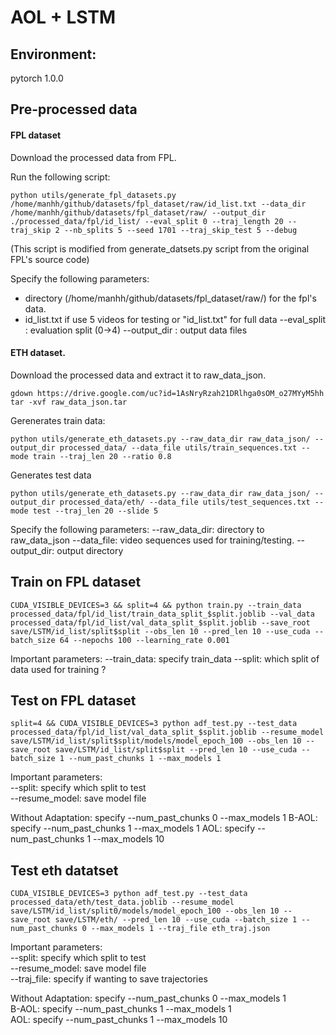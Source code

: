 # AOL + LSTM 


## Environment: 
  pytorch 1.0.0 

## Pre-processed data
#### FPL dataset
Download the processed data from FPL.

Run the following script:
```
python utils/generate_fpl_datasets.py /home/manhh/github/datasets/fpl_dataset/raw/id_list.txt --data_dir /home/manhh/github/datasets/fpl_dataset/raw/ --output_dir ./processed_data/fpl/id_list/ --eval_split 0 --traj_length 20 --traj_skip 2 --nb_splits 5 --seed 1701 --traj_skip_test 5 --debug
```
(This script is modified from generate_datsets.py script from the original FPL's source code) 

Specify the following parameters:
  - directory (/home/manhh/github/datasets/fpl_dataset/raw/) for the fpl's data. 
  - id_list.txt if use 5 videos for testing or "id_list.txt" for full data 
  --eval_split : evaluation split (0->4)
  --output_dir : output data files 

#### ETH dataset.
Download the processed data and extract it to raw_data_json. 
```
gdown https://drive.google.com/uc?id=1AsNryRzah21DRlhga0sOM_o27MYyM5hh
tar -xvf raw_data_json.tar
```
Gerenerates train data:
```
python utils/generate_eth_datasets.py --raw_data_dir raw_data_json/ --output_dir processed_data/ --data_file utils/train_sequences.txt --mode train --traj_len 20 --ratio 0.8
```
Generates test data 
```
python utils/generate_eth_datasets.py --raw_data_dir raw_data_json/ --output_dir processed_data/eth/ --data_file utils/test_sequences.txt --mode test --traj_len 20 --slide 5
```

Specify the following parameters:
 --raw_data_dir: directory to raw_data_json 
 --data_file: video sequences used for training/testing. 
 --output_dir: output directory

## Train on FPL dataset

```
CUDA_VISIBLE_DEVICES=3 && split=4 && python train.py --train_data processed_data/fpl/id_list/train_data_split_$split.joblib --val_data processed_data/fpl/id_list/val_data_split_$split.joblib --save_root save/LSTM/id_list/split$split --obs_len 10 --pred_len 10 --use_cuda --batch_size 64 --nepochs 100 --learning_rate 0.001
```
Important parameters: 
--train_data: specify train_data 
--split: which split of data used for training ? 


## Test on FPL dataset
```
split=4 && CUDA_VISIBLE_DEVICES=3 python adf_test.py --test_data processed_data/fpl/id_list/val_data_split_$split.joblib --resume_model save/LSTM/id_list/split$split/models/model_epoch_100 --obs_len 10 --save_root save/LSTM/id_list/split$split --pred_len 10 --use_cuda --batch_size 1 --num_past_chunks 1 --max_models 1
```
Important parameters:  
--split: specify which split to test  
--resume_model: save model file  

Without Adaptation: specify --num_past_chunks 0 --max_models 1
B-AOL: specify --num_past_chunks 1 --max_models 1
AOL: specify --num_past_chunks 1 --max_models 10


## Test eth datatset
```
CUDA_VISIBLE_DEVICES=3 python adf_test.py --test_data processed_data/eth/test_data.joblib --resume_model save/LSTM/id_list/split0/models/model_epoch_100 --obs_len 10 --save_root save/LSTM/eth/ --pred_len 10 --use_cuda --batch_size 1 --num_past_chunks 0 --max_models 1 --traj_file eth_traj.json
```

Important parameters:  
--split: specify which split to test  
--resume_model: save model file  
--traj_file: specify if wanting to save trajectories  
  
Without Adaptation: specify --num_past_chunks 0 --max_models 1  
B-AOL: specify --num_past_chunks 1 --max_models 1  
AOL: specify --num_past_chunks 1 --max_models 10  

